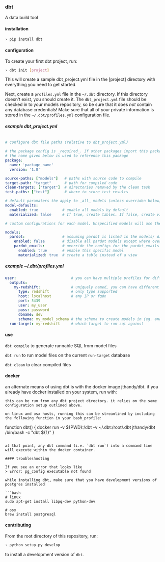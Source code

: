 ### dbt

A data build tool

#### installation

```bash
› pip install dbt
```

#### configuration
  To create your first dbt project, run:
  ```bash
  › dbt init [project]
  ```
  This will create a sample dbt_project.yml file in the [project] directory with everything you need to get started.

  Next, create a `profiles.yml` file in the `~/.dbt` directory. If this directory doesn't exist, you should create it. The
  `dbt_project.yml` file should be checked in to your models repository, so be sure that it does *not* contain any database
  credentials! Make sure that all of your private information is stored in the `~/.dbt/profiles.yml` configuration file.

##### example dbt_project.yml
```yml

# configure dbt file paths (relative to dbt_project.yml)

# the package config is _required_. If other packages import this package, 
# the name given below is used to reference this package
package:
  name: 'package_name'
  version: '1.0'

source-paths: ["models"]   # paths with source code to compile
target-path: "target"      # path for compiled code
clean-targets: ["target"]  # directories removed by the clean task
test-paths: ["test"]       # where to store test results

# default paramaters the apply to _all_ models (unless overriden below)
model-defaults:
  enabled: true           # enable all models by default
  materialized: false     # If true, create tables. If false, create views

# custom configurations for each model. Unspecified models will use the model-defaults information above.

models:
  pardot:                 # assuming pardot is listed in the models/ directory                   
    enabled: false        # disable all pardot models except where overriden
    pardot_emails:        # override the configs for the pardot_emails model
      enabled: true       # enable this specific model
      materialized: true  # create a table instead of a view
```

##### example ~/.dbt/profiles.yml
```yml
user:                         # you can have multiple profiles for different projects
  outputs:
    my-redshift:              # uniquely named, you can have different targets in a profile
      type: redshift          # only type supported
      host: localhost         # any IP or fqdn
      port: 5439
      user: my_user
      pass: password
      dbname: dev
      schema: my_model_schema # the schema to create models in (eg. analyst_collective)
  run-target: my-redshift     # which target to run sql against
```

#### use

`dbt compile` to generate runnable SQL from model files

`dbt run` to run model files on the current `run-target` database

`dbt clean` to clear compiled files

#### docker

an alternate means of using dbt is with the docker image jthandy/dbt. if you already have docker installed on your system, run with:
```docker run -v ${PWD}:/dbt -v ~/.dbt:/root/.dbt jthandy/dbt /bin/bash -c "[type your command here]"
this can be run from any dbt project directory. it relies on the same configuration setup outlined above.

on linux and osx hosts, running this can be streamlined by including the following function in your bash_profile:
```
function dbt() {
    docker run -v ${PWD}:/dbt -v ~/.dbt:/root/.dbt jthandy/dbt /bin/bash -c "dbt ${1}"
}
```

at that point, any dbt command (i.e. `dbt run`) into a command line will execute within the docker container.

#### troubleshooting

If you see an error that looks like
> Error: pg_config executable not found

while installing dbt, make sure that you have development versions of postgres installed

```bash
# linux
sudo apt-get install libpq-dev python-dev

# osx
brew install postgresql
```

#### contributing

From the root directory of this repository, run:
```bash
› python setup.py develop
```

to install a development version of `dbt`.
